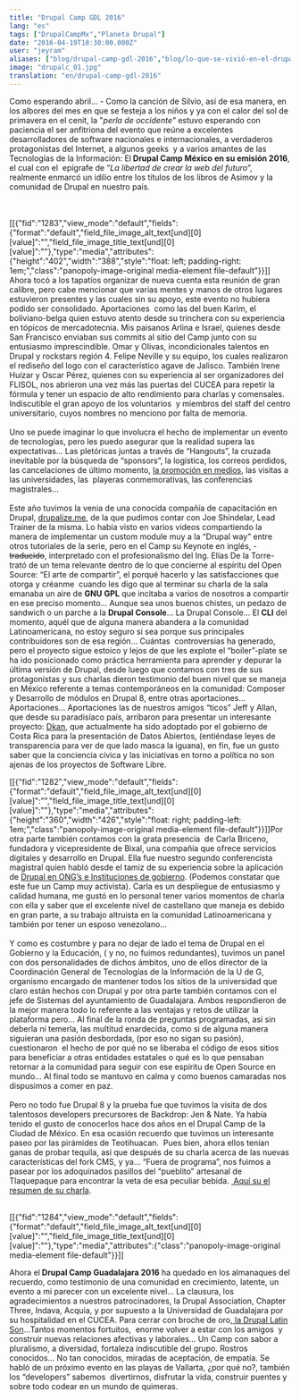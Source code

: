 ```yaml
---
title: "Drupal Camp GDL 2016"
lang: "es"
tags: ["DrupalCampMx","Planeta Drupal"]
date: "2016-04-19T18:30:00.000Z"
user: "jeyram"
aliases: ["blog/drupal-camp-gdl-2016","blog/lo-que-se-vivió-en-el-drupal-camp-gdl-2016","blog/drupal-camp-gdl-2016"]
image: "drupalc_01.jpg"
translation: "en/drupal-camp-gdl-2016"
---
```


<p>Como esperando abril… - Como la canción de Silvio, así de esa manera, en los albores del mes en que se festeja a los niños y ya con el calor del sol de primavera en el cenit, la "<em>perla de occidente"</em> estuvo esperando con paciencia el ser anfitriona del evento que reúne a excelentes desarrolladores de software nacionales e internacionales, a verdaderos protagonistas del Internet, a algunos geeks&nbsp; y a varios amantes de las Tecnologías de la Información: El<strong> Drupal Camp México</strong> <strong>en su emisión 2016</strong>, el cual con el&nbsp; epígrafe de “<em>La libertad de crear la web del futuro</em>”,&nbsp; realmente enmarcó un idilio entre los títulos de los libros de Asimov y la comunidad de Drupal en nuestro país.</p><p><br><br>[[{"fid":"1283","view_mode":"default","fields":{"format":"default","field_file_image_alt_text[und][0][value]":"","field_file_image_title_text[und][0][value]":""},"type":"media","attributes":{"height":"402","width":"388","style":"float: left; padding-right: 1em;","class":"panopoly-image-original media-element file-default"}}]] Ahora tocó a los tapatíos organizar de nueva cuenta esta reunión de gran calibre, pero cabe mencionar que varias mentes y manos de otros lugares estuvieron presentes y las cuales sin su apoyo, este evento no hubiera podido ser consolidado. Aportaciones&nbsp; como las del buen Karim, el boliviano-belga quien estuvo atento desde su trinchera con su experiencia en tópicos de mercadotecnia. Mis paisanos Arlina e Israel, quienes desde San Francisco enviaban sus commits al sitio del Camp junto con su entusiasmo imprescindible. Omar y Olivas, incondicionales talentos en Drupal y rockstars región 4. Felipe Neville y su equipo, los cuales realizaron el rediseño del logo con el característico agave de Jalisco. También Irene Huízar y Oscar Pérez, quienes con su experiencia al ser organizadores del FLISOL, nos abrieron una vez más las puertas del CUCEA para repetir la fórmula y tener un espacio de alto rendimiento para charlas y comensales. Indiscutible el gran apoyo de los voluntarios&nbsp; y miembros del staff del centro universitario, cuyos nombres no menciono por falta de memoria.<br><br>Uno se puede imaginar lo que involucra el hecho de implementar un evento de tecnologías, pero les puedo asegurar que la realidad supera las expectativas… Las pletóricas juntas a través de “Hangouts”, la cruzada inevitable por la búsqueda de “sponsors”, la logística, los correos perdidos, las cancelaciones de último momento, <a href="https://www.youtube.com/watch?v=yQVqXmoNud8">la promoción en medios</a>, las visitas a las universidades, las&nbsp; playeras conmemorativas, las conferencias magistrales… <br><br>Este año tuvimos la venia de una conocida compañía de capacitación en Drupal, <a href="https://drupalize.me/">drupalize.me</a>, de la que pudimos contar con Joe Shindelar, Lead Trainer de la misma. Lo había visto en varios videos compartiendo la manera de implementar un custom module muy a la “Drupal way” entre otros tutoriales de la serie, pero en el Camp su Keynote en inglés, - <span style="text-decoration: line-through;" data-mce-mark="1">traducido</span>, interpretado con el profesionalismo del Ing. Elías De la Torre- trató de un tema relevante dentro de lo que concierne al espíritu del Open Source: “El arte de compartir”, el porqué hacerlo y las satisfacciones que otorga y créanme&nbsp; cuando les digo que al terminar su charla de la sala emanaba un aire de <strong>GNU</strong> <strong>GPL</strong> que incitaba a varios de nosotros a compartir en ese preciso momento… Aunque sea unos buenos chistes, un pedazo de sandwich o un parche a la <strong>Drupal Console</strong>… La Drupal Console… El <strong>CLI</strong> del momento, aquél que de alguna manera abandera a la comunidad Latinoamericana, no estoy seguro si sea porque sus principales contribuidores son de esa región… Cuántas&nbsp; controversias ha generado, pero el proyecto sigue estoico y lejos de que les explote el “boiler”-plate se ha ido posicionado como práctica herramienta para aprender y depurar la última versión de Drupal, desde luego que contamos con tres de sus protagonistas y sus charlas dieron testimonio del buen nivel que se maneja en México referente a temas contemporáneos en la comunidad: Composer y Desarrollo de módulos en Drupal 8, entre otras aportaciones…&nbsp; Aportaciones… Aportaciones las de nuestros amigos “ticos” Jeff y Allan, que desde su paradisíaco país, arribaron para presentar un interesante proyecto: <a href="%20http://www.nucivic.com/dkan/">Dkan</a>, que actualmente ha sido adoptado por el gobierno de Costa Rica para la presentación de Datos Abiertos, (entiéndase leyes de transparencia para ver de que lado masca la iguana), en fin, fue un gusto saber que la conciencia cívica y las iniciativas en torno a política no son ajenas de los proyectos de Software Libre.</p><p></p><p>[[{"fid":"1282","view_mode":"default","fields":{"format":"default","field_file_image_alt_text[und][0][value]":"","field_file_image_title_text[und][0][value]":""},"type":"media","attributes":{"height":"360","width":"426","style":"float: right; padding-left: 1em;","class":"panopoly-image-original media-element file-default"}}]]Por otra parte también contamos con la grata presencia&nbsp; de Carla Briceno, fundadora y vicepresidente de Bixal, una compañía que ofrece servicios digitales y desarrollo en Drupal. Ella fue nuestro segundo conferencista magistral quien habló desde el tamiz de su experiencia sobre la aplicación de <a href="http://www.slideshare.net/CarlaBriceno/drupal-y-gobierno-digital">Drupal en ONG’s e Instituciones de gobierno</a>. (Podemos constatar que este fue un Camp muy activista). Carla es un despliegue de entusiasmo y calidad humana, me gustó en lo personal tener varios momentos de charla con ella y saber que el excelente nivel de castellano que maneja es debido en gran parte, a su trabajo altruista en la comunidad Latinoamericana y&nbsp; también por tener un esposo venezolano… <br><br>Y como es costumbre y para no dejar de lado el tema de Drupal en el Gobierno y la Educación, ( y no, no fuimos redundantes), tuvimos un panel con dos personalidades de dichos ámbitos, uno de ellos director de la Coordinación General de Tecnologías de la Información de la U de G, organismo encargado de mantener todos los sitios de la universidad que claro están hechos con Drupal y por otra parte también contamos con el jefe de Sistemas del ayuntamiento de Guadalajara. Ambos respondieron de la mejor manera todo lo referente a las ventajas y retos de utilizar la plataforma pero... Al final de la ronda de preguntas programadas, así sin deberla ni temerla, las multitud enardecida, como si de alguna manera siguieran una pasión desbordada, (por eso no sigan su pasión), cuestionaron&nbsp; el hecho de por qué no se liberaba el código de esos sitios para beneficiar a otras entidades estatales o qué es lo que pensaban retornar a la comunidad para seguir con ese espíritu de Open Source en mundo… Al final todo se mantuvo en calma y como buenos camaradas nos dispusimos a comer en paz.<br><br>Pero no todo fue Drupal 8 y la prueba fue que tuvimos la visita de dos talentosos developers precursores de Backdrop: Jen &amp; Nate. Ya había tenido el gusto de conocerlos hace dos años en el Drupal Camp de la Ciudad de México. En esa ocasión recuerdo que tuvimos un interesante paseo por las pirámides de Teotihuacan.&nbsp; Pues bien, ahora ellos tenían ganas de probar tequila, así que después de su charla acerca de las nuevas características del fork CMS, y ya... “Fuera de programa”, nos fuimos a pasear por los adoquinados pasillos del “pueblito” artesanal de Tlaquepaque para encontrar la veta de esa peculiar bebida.&nbsp;<a href="https://backdropcms.org/news/backdrop-cms-guadalajara"> Aquí su el resumen de su charla</a>.</p><p><br>[[{"fid":"1284","view_mode":"default","fields":{"format":"default","field_file_image_alt_text[und][0][value]":"","field_file_image_title_text[und][0][value]":""},"type":"media","attributes":{"class":"panopoly-image-original media-element file-default"}}]]</p><p></p><p>Ahora el<strong> Drupal Camp Guadalajara 2016</strong> ha quedado en los almanaques del recuerdo, como testimonio de una comunidad en crecimiento, latente, un evento a mi parecer con un excelente nivel… La clausura, los agradecimientos a nuestros patrocinadores, la&nbsp;<span>Drupal Association, Chapter Three, Indava, Acquia, y por supuesto a la Universidad de Guadalajara por su hospitalidad en el CUCEA. Para cerrar con broche de oro</span>,<a href="https://www.youtube.com/watch?v=bCDd1yH01GM">&nbsp;la Drupal Latin Son</a>…Tantos momentos fortuitos,&nbsp; enorme volver a estar con los amigos&nbsp; y construir nuevas relaciones afectivas y laborales… Un Camp con sabor a pluralismo, a diversidad, fortaleza indiscutible del grupo. Rostros conocidos… No tan conocidos, miradas de aceptación, de empatía. Se habló de un próximo evento en las playas de Vallarta, ¿por qué no?, también los “developers” sabemos&nbsp; divertirnos, disfrutar la vida, construir puentes y sobre todo codear en un mundo de quimeras.</p>